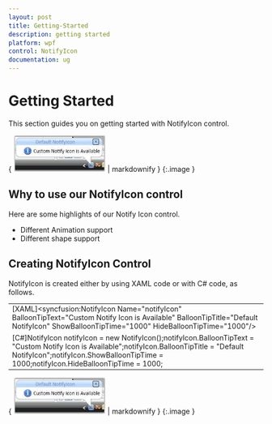 ```yaml
---
layout: post
title: Getting-Started
description: getting started
platform: wpf
control: NotifyIcon
documentation: ug
---
```


# Getting Started

This section guides you on getting started with NotifyIcon control. 

{ ![](Getting-Started_images/Getting-Started_img1.jpeg) | markdownify }
{:.image }


## Why to use our NotifyIcon control

Here are some highlights of our Notify Icon control.

* Different Animation support
* Different shape support
## Creating NotifyIcon Control


NotifyIcon is created either by using XAML code or with C# code, as follows.

<table>
<tr>
<td>
[XAML]&lt;syncfusion:NotifyIcon Name="notifyIcon" BalloonTipText="Custom Notify Icon is Available" BalloonTipTitle="Default NotifyIcon" ShowBalloonTipTime="1000" HideBalloonTipTime="1000"/&gt;</td></tr>
<tr>
<td>
[C#]NotifyIcon notifyIcon = new NotifyIcon();notifyIcon.BalloonTipText = "Custom Notify Icon is Available";notifyIcon.BalloonTipTitle = "Default NotifyIcon";notifyIcon.ShowBalloonTipTime = 1000;notifyIcon.HideBalloonTipTime = 1000;</td></tr>
</table>


{ ![](Getting-Started_images/Getting-Started_img2.jpeg) | markdownify }
{:.image }


